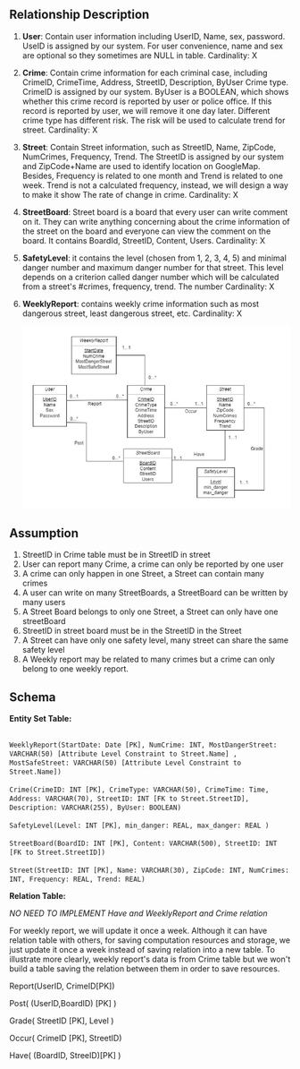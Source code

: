 
## Relationship Description
1. **User**: Contain user information including UserID, Name, sex, password.  UseID is assigned by our system. For user convenience, name and sex are optional so they sometimes are NULL in table. Cardinality: X 

2. **Crime**: Contain crime information for each criminal case, including CrimeID, CrimeTime, Address, StreetID, Description,
    ByUser Crime type.  CrimeID is assigned by our system. ByUser is a BOOLEAN, which shows whether this crime record is reported by user or police office. If this record is reported by user, we will remove it one day later. Different crime type has different risk. The risk will be used to calculate trend for street. Cardinality: X

3. **Street**: Contain Street information, such as StreetID, Name, ZipCode, NumCrimes, Frequency, Trend. The StreetID is assigned by our system and ZipCode+Name are used to identify location on GoogleMap. Besides, Frequency is related to one month and Trend is related to one week. Trend is not a calculated frequency, instead, we will design a way to make it show The rate of change in crime.    Cardinality: X

4. **StreetBoard**: Street board is a board that every user can write comment on it. They can write anything concerning about the crime information of the street on the board and everyone can view the comment on the board. It contains BoardId, StreetID, Content, Users.   Cardinality: X

5. **SafetyLevel**: it contains the level (chosen from 1, 2, 3, 4, 5) and minimal danger number and maximum danger number for that street. This level depends on a criterion called danger number which will be calculated from a street's #crimes, frequency, trend.  The number Cardinality: X

6. **WeeklyReport**: contains weekly crime information such as most dangerous street, least dangerous street, etc.   Cardinality: X

   ![schema](schema.jpg)

## Assumption
1. StreetID in Crime table must be in StreetID in street
2. User can report many Crime, a crime can only be reported by one user
3. A crime can only happen in one Street, a Street can contain many crimes
4. A user can write on many StreetBoards, a StreetBoard can be written by many users
5. A Street Board belongs to only one Street, a Street can only have one streetBoard
6. StreetID in street board must be in the StreetID in the Street
7. A Street can have only one safety level, many street can share the same safety level
8. A Weekly report may be related to many crimes but a crime can only belong to one weekly report.

## Schema

**Entity Set Table:**

```User(UserID: INT [PK], Name: VARCHAR(255), Sex: VARCHAR(5), Password: VARCHAR(255))

WeeklyReport(StartDate: Date [PK], NumCrime: INT, MostDangerStreet: VARCHAR(50) [Attribute Level Constraint to Street.Name] , MostSafeStreet: VARCHAR(50) [Attribute Level Constraint to Street.Name])

Crime(CrimeID: INT [PK], CrimeType: VARCHAR(50), CrimeTime: Time, Address: VARCHAR(70), StreetID: INT [FK to Street.StreetID], Description: VARCHAR(255), ByUser: BOOLEAN)

SafetyLevel(Level: INT [PK], min_danger: REAL, max_danger: REAL )

StreetBoard(BoardID: INT [PK], Content: VARCHAR(500), StreetID: INT [FK to Street.StreetID])

Street(StreetID: INT [PK], Name: VARCHAR(30), ZipCode: INT, NumCrimes: INT, Frequency: REAL, Trend: REAL)
```


**Relation Table:**

*NO NEED TO IMPLEMENT Have and WeeklyReport and Crime relation*

For weekly report, we will update it once a week. Although it can have relation table with others, for saving computation resources and storage, we just update it once a week instead of saving relation into a new table. To illustrate more clearly, weekly report's data is from Crime table but we won't build a table saving the relation between them in order to save resources.

Report(UserID,  CrimeID[PK])

Post(  (UserID,BoardID) [PK] )

Grade( StreetID [PK], Level )

Occur( CrimeID [PK], StreetID)

Have( (BoardID, StreeID)[PK] )

